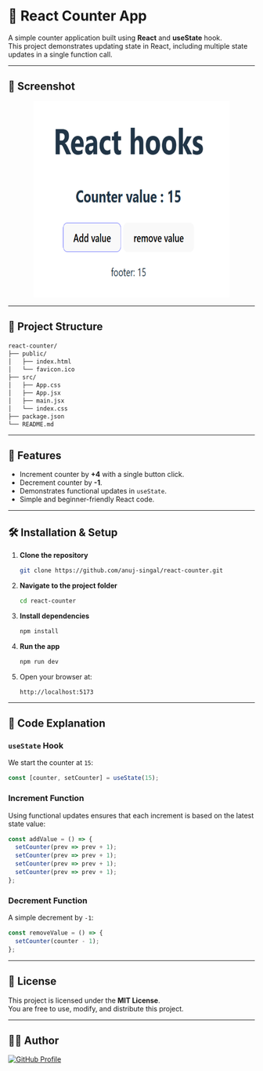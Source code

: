 # 🧮 React Counter App

A simple counter application built using **React** and **useState** hook.  
This project demonstrates updating state in React, including multiple state updates in a single function call.

---

## 📸 Screenshot

<p align="center">
  <img src="./screenshot.png" alt="React Counter Screenshot" width="400px" height="400px">
</p>

---

## 📂 Project Structure
```
react-counter/
├── public/
│   ├── index.html
│   └── favicon.ico
├── src/
│   ├── App.css
│   ├── App.jsx
│   ├── main.jsx
│   └── index.css
├── package.json
└── README.md
```

---

## 🚀 Features
- Increment counter by **+4** with a single button click.
- Decrement counter by **-1**.
- Demonstrates functional updates in `useState`.
- Simple and beginner-friendly React code.

---

## 🛠️ Installation & Setup

1. **Clone the repository**
   ```bash
   git clone https://github.com/anuj-singal/react-counter.git
   ```

2. **Navigate to the project folder**
   ```bash
   cd react-counter
   ```

3. **Install dependencies**
   ```bash
   npm install
   ```

4. **Run the app**
   ```bash
   npm run dev
   ```

5. Open your browser at:
   ```
   http://localhost:5173
   ```

---

## 📝 Code Explanation

### `useState` Hook
We start the counter at `15`:
```javascript
const [counter, setCounter] = useState(15);
```

### Increment Function
Using functional updates ensures that each increment is based on the latest state value:
```javascript
const addValue = () => {
  setCounter(prev => prev + 1);
  setCounter(prev => prev + 1);
  setCounter(prev => prev + 1);
  setCounter(prev => prev + 1);
};
```

### Decrement Function
A simple decrement by `-1`:
```javascript
const removeValue = () => {
  setCounter(counter - 1);
};
```

---

## 📜 License
This project is licensed under the **MIT License**.  
You are free to use, modify, and distribute this project.

---

## 👨‍💻 Author
<p>
  <a href="https://github.com/anuj-singal">
    <img src="https://img.shields.io/badge/GitHub-anuj--singal-black?style=for-the-badge&logo=github" alt="GitHub Profile">
  </a>
</p>

